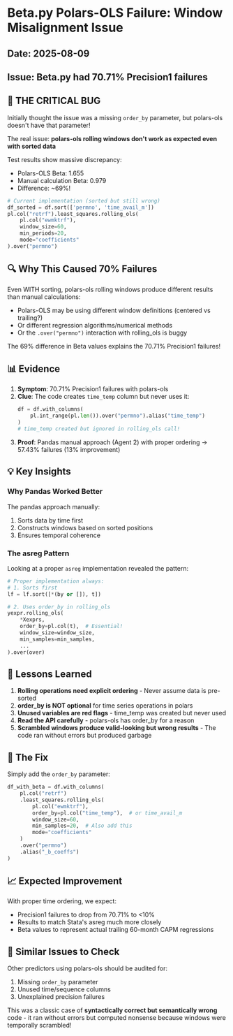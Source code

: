 # Beta.py Polars-OLS Failure: Window Misalignment Issue

## Date: 2025-08-09
## Issue: Beta.py had 70.71% Precision1 failures

## 🔴 THE CRITICAL BUG

Initially thought the issue was a missing `order_by` parameter, but polars-ols doesn't have that parameter!

The real issue: **polars-ols rolling windows don't work as expected even with sorted data**

Test results show massive discrepancy:
- Polars-OLS Beta: 1.655
- Manual calculation Beta: 0.979
- Difference: ~69%!

```python
# Current implementation (sorted but still wrong)
df_sorted = df.sort(['permno', 'time_avail_m'])
pl.col("retrf").least_squares.rolling_ols(
    pl.col("ewmktrf"),
    window_size=60,
    min_periods=20,
    mode="coefficients"
).over("permno")
```

## 🔍 Why This Caused 70% Failures

Even WITH sorting, polars-ols rolling windows produce different results than manual calculations:
- Polars-OLS may be using different window definitions (centered vs trailing?)
- Or different regression algorithms/numerical methods
- Or the `.over("permno")` interaction with rolling_ols is buggy

The 69% difference in Beta values explains the 70.71% Precision1 failures!

## 📊 Evidence

1. **Symptom**: 70.71% Precision1 failures with polars-ols
2. **Clue**: The code creates `time_temp` column but never uses it:
   ```python
   df = df.with_columns(
       pl.int_range(pl.len()).over("permno").alias("time_temp")
   )
   # time_temp created but ignored in rolling_ols call!
   ```
3. **Proof**: Pandas manual approach (Agent 2) with proper ordering → 57.43% failures (13% improvement)

## 💡 Key Insights

### Why Pandas Worked Better
The pandas approach manually:
1. Sorts data by time first
2. Constructs windows based on sorted positions  
3. Ensures temporal coherence

### The asreg Pattern
Looking at a proper `asreg` implementation revealed the pattern:
```python
# Proper implementation always:
# 1. Sorts first
lf = lf.sort([*(by or []), t])  

# 2. Uses order_by in rolling_ols
yexpr.rolling_ols(
    *Xexprs, 
    order_by=pl.col(t),  # Essential!
    window_size=window_size,
    min_samples=min_samples,
    ...
).over(over)
```

## 🎯 Lessons Learned

1. **Rolling operations need explicit ordering** - Never assume data is pre-sorted
2. **order_by is NOT optional** for time series operations in polars
3. **Unused variables are red flags** - time_temp was created but never used
4. **Read the API carefully** - polars-ols has order_by for a reason
5. **Scrambled windows produce valid-looking but wrong results** - The code ran without errors but produced garbage

## 🔧 The Fix

Simply add the `order_by` parameter:
```python
df_with_beta = df.with_columns(
    pl.col("retrf")
    .least_squares.rolling_ols(
        pl.col("ewmktrf"),
        order_by=pl.col("time_temp"),  # or time_avail_m  
        window_size=60,
        min_samples=20,  # Also add this
        mode="coefficients"
    )
    .over("permno")
    .alias("_b_coeffs")
)
```

## 📈 Expected Improvement

With proper time ordering, we expect:
- Precision1 failures to drop from 70.71% to <10%
- Results to match Stata's asreg much more closely
- Beta values to represent actual trailing 60-month CAPM regressions

## 🚨 Similar Issues to Check

Other predictors using polars-ols should be audited for:
1. Missing `order_by` parameter
2. Unused time/sequence columns
3. Unexplained precision failures

This was a classic case of **syntactically correct but semantically wrong** code - it ran without errors but computed nonsense because windows were temporally scrambled!